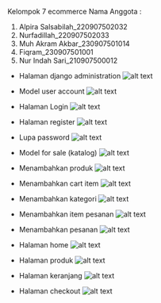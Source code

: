 Kelompok 7 ecommerce
Nama Anggota :
1. Alpira Salsabilah_220907502032
2. Nurfadillah_220907502033
3. ⁠Muh Akram Akbar_230907501014
4. Fiqram_230907501001
5. ⁠Nur Indah Sari_210907500012

- Halaman django administration
![alt text](https://github.com/fiqram-cell/projekkel7/blob/main/SS%20TAMPILAN%20ECOM/Screenshot%202024-11-30%20161156.png?raw=true)

- Model user account
![alt text](https://github.com/fiqram-cell/projekkel7/blob/main/SS%20TAMPILAN%20ECOM/Screenshot%202024-11-30%20134508.png?raw=true)

- Halaman Login
![alt text](https://github.com/fiqram-cell/projekkel7/blob/main/SS%20TAMPILAN%20ECOM/Screenshot%202024-11-30%20130840.png?raw=true)

- Halaman register
![alt text](https://github.com/fiqram-cell/projekkel7/blob/main/SS%20TAMPILAN%20ECOM/Screenshot%202024-11-30%20132719.png?raw=true)

- Lupa password
![alt text](https://github.com/fiqram-cell/projekkel7/blob/main/SS%20TAMPILAN%20ECOM/Screenshot%202024-11-30%20132738.png?raw=true)

- Model for sale (katalog)
![alt text](https://github.com/fiqram-cell/projekkel7/blob/main/SS%20TAMPILAN%20ECOM/Screenshot%202024-11-30%20134450.png?raw=true)

- Menambahkan produk
![alt text](https://github.com/fiqram-cell/projekkel7/blob/main/SS%20TAMPILAN%20ECOM/Screenshot%202024-11-30%20134653.png?raw=true)

- Menambahkan cart item
![alt text](https://github.com/fiqram-cell/projekkel7/blob/main/SS%20TAMPILAN%20ECOM/Screenshot%202024-11-30%20134713.png?raw=true)

- Menambahkan kategori
![alt text](https://github.com/fiqram-cell/projekkel7/blob/main/SS%20TAMPILAN%20ECOM/Screenshot%202024-11-30%20134739.png?raw=true)

- Menambahkan item pesanan
![alt text](https://github.com/fiqram-cell/projekkel7/blob/main/SS%20TAMPILAN%20ECOM/Screenshot%202024-11-30%20134750.png?raw=true)

- Menambahkan pesanan
![alt text](https://github.com/fiqram-cell/projekkel7/blob/main/SS%20TAMPILAN%20ECOM/Screenshot%202024-11-30%20134802.png?raw=true)

- Halaman home
![alt text](https://github.com/fiqram-cell/projekkel7/blob/main/SS%20TAMPILAN%20ECOM/Screenshot%202024-11-30%20130717.png?raw=true)

- Halaman produk
![alt text](https://github.com/fiqram-cell/projekkel7/blob/main/SS%20TAMPILAN%20ECOM/Screenshot%202024-11-30%20130734.png?raw=true)

- Halaman keranjang
![alt text](https://github.com/fiqram-cell/projekkel7/blob/main/SS%20TAMPILAN%20ECOM/Screenshot%202024-11-30%20130753.png?raw=true)

- Halaman checkout
![alt text](https://github.com/fiqram-cell/projekkel7/blob/main/SS%20TAMPILAN%20ECOM/Screenshot%202024-11-30%20130813.png?raw=true)
